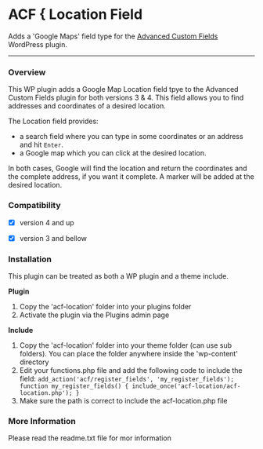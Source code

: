 # ACF { Location Field

Adds a 'Google Maps' field type for the [Advanced Custom Fields](http://wordpress.org/extend/plugins/advanced-custom-fields/) WordPress plugin.

-----------------------

### Overview

This WP plugin adds a Google Map Location field tpye to the Advanced Custom Fields plugin for both versions 3 & 4. This field allows you to find addresses and coordinates of a desired location.

The Location field provides:

* a search field where you can type in some coordinates or an address and hit `Enter`. 
* a Google map which you can click at the desired location.

In both cases, Google will find the location and return the coordinates and the complete address, if you want it complete. A marker will be added at the desired location.


### Compatibility
- [x] version 4 and up
- [x] version 3 and bellow


### Installation

This plugin can be treated as both a WP plugin and a theme include.

**Plugin**

1. Copy the 'acf-location' folder into your plugins folder
2. Activate the plugin via the Plugins admin page

**Include**

1.	Copy the 'acf-location' folder into your theme folder (can use sub folders). You can place the folder anywhere inside the 'wp-content' directory
2.	Edit your functions.php file and add the following code to include the field:
	`
	add_action('acf/register_fields', 'my_register_fields');
	function my_register_fields()
	{
		include_once('acf-location/acf-location.php');
	}
	`
3. Make sure the path is correct to include the acf-location.php file


### More Information

Please read the readme.txt file for mor information